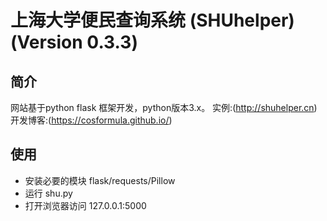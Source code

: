 # 上海大学便民查询系统 (SHUhelper) (Version 0.3.3)

## 简介

网站基于python flask 框架开发，python版本3.x。
实例:(http://shuhelper.cn)
开发博客:(https://cosformula.github.io/)
## 使用

* 安装必要的模块 flask/requests/Pillow
* 运行 shu.py
* 打开浏览器访问 127.0.0.1:5000